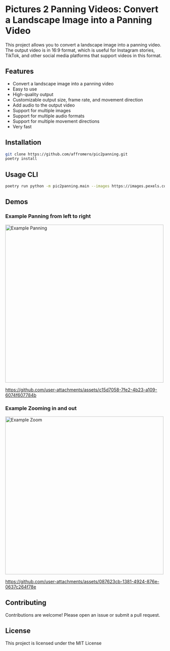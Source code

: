 # Pictures 2 Panning Videos: Convert a Landscape Image into a Panning Video

This project allows you to convert a landscape image into a panning video. The output video is in 16:9 format, which is useful for Instagram stories, TikTok, and other social media platforms that support videos in this format.

## Features

- Convert a landscape image into a panning video
- Easy to use
- High-quality output
- Customizable output size, frame rate, and movement direction
- Add audio to the output video
- Support for multiple images
- Support for multiple audio formats
- Support for multiple movement directions
- Very fast

## Installation

```bash
git clone https://github.com/affromero/pic2panning.git
poetry install
```

## Usage CLI

```bash
poetry run python -m pic2panning.main --images https://images.pexels.com/photos/3125171/pexels-photo-3125171.jpeg --output_file output.mp4 --time 5 --ratio 16:9 --audio.files https://www.youtube.com/watch?v=dQw4w9WgXcQ --output_size 1080 1920 --fps 240 --movement panning-lr
```

## Demos

### Example Panning from left to right

<img src="https://images.pexels.com/photos/29188556/pexels-photo-29188556/free-photo-of-stunning-sunset-over-mulafossur-waterfall-faroe-islands.jpeg" alt="Example Panning" width="500"/>

https://github.com/user-attachments/assets/c15d7058-7fe2-4b23-a109-6074f607784b

### Example Zooming in and out

<img src="https://images.pexels.com/photos/2113566/pexels-photo-2113566.jpeg" alt="Example Zoom" width="500"/>

https://github.com/user-attachments/assets/087623cb-1381-4924-876e-0637c264f78e

## Contributing

Contributions are welcome! Please open an issue or submit a pull request.

## License

This project is licensed under the MIT License
